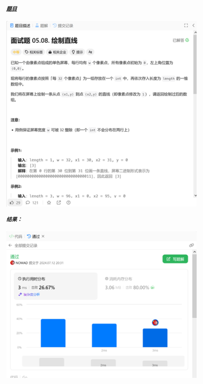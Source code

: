 ##### [题目](https://leetcode.cn/problems/draw-line-lcci/description/)
![pic](img.png)

##### 结果：
![pic](result.png)

